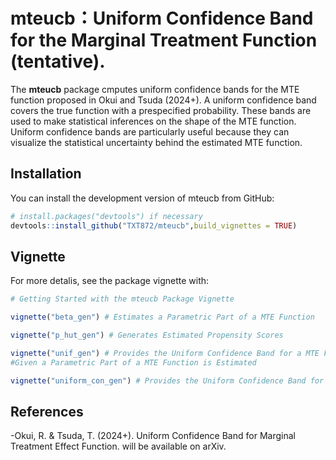 
<!-- README.md is generated from README.Rmd. Please edit that file -->

# mteucb：Uniform Confidence Band for the Marginal Treatment Function (tentative).

<!-- badges: start -->
<!-- badges: end -->

The **mteucb** package cmputes uniform confidence bands for the MTE
function proposed in Okui and Tsuda (2024+). A uniform confidence band
covers the true function with a prespecified probability. These bands
are used to make statistical inferences on the shape of the MTE
function. Uniform confidence bands are particularly useful because they
can visualize the statistical uncertainty behind the estimated MTE
function.

## Installation

You can install the development version of mteucb from GitHub:

``` r
# install.packages("devtools") if necessary
devtools::install_github("TXT872/mteucb",build_vignettes = TRUE)
```

## Vignette

For more detalis, see the package vignette with:

``` r
# Getting Started with the mteucb Package Vignette

vignette("beta_gen") # Estimates a Parametric Part of a MTE Function 

vignette("p_hut_gen") # Generates Estimated Propensity Scores

vignette("unif_gen") # Provides the Uniform Confidence Band for a MTE Function 
#Given a Parametric Part of a MTE Function is Estimated

vignette("uniform_con_gen") # Provides the Uniform Confidence Band for a MTE Function from Data.
```

## References

-Okui, R. & Tsuda, T. (2024+). Uniform Confidence Band for Marginal
Treatment Effect Function. will be available on arXiv.
